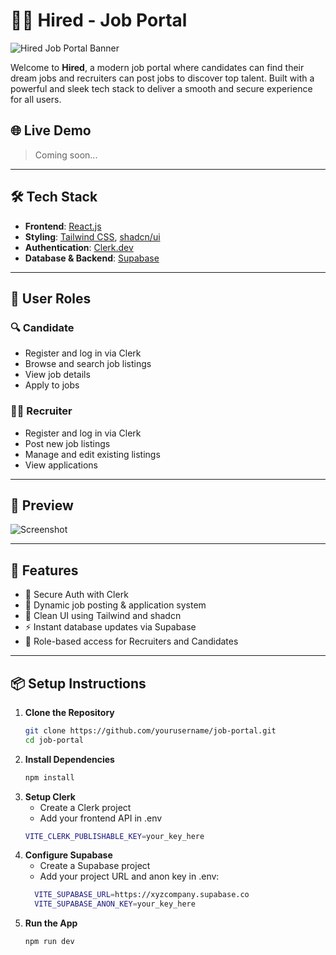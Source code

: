 # 🧑‍💼 Hired - Job Portal

![Hired Job Portal Banner](./f44721c6-b160-4499-8b1e-ee655a52f651.png)

Welcome to **Hired**, a modern job portal where candidates can find their dream jobs and recruiters can post jobs to discover top talent. Built with a powerful and sleek tech stack to deliver a smooth and secure experience for all users.

## 🌐 Live Demo

> Coming soon...

---

## 🛠 Tech Stack

- **Frontend**: [React.js](https://reactjs.org/)
- **Styling**: [Tailwind CSS](https://tailwindcss.com/), [shadcn/ui](https://ui.shadcn.com/)
- **Authentication**: [Clerk.dev](https://clerk.dev/)
- **Database & Backend**: [Supabase](https://supabase.com/)

---

## 👥 User Roles

### 🔍 Candidate

- Register and log in via Clerk
- Browse and search job listings
- View job details
- Apply to jobs

### 🧑‍💼 Recruiter

- Register and log in via Clerk
- Post new job listings
- Manage and edit existing listings
- View applications

---

## 📸 Preview

![Screenshot](./f44721c6-b160-4499-8b1e-ee655a52f651.png)

---

## 🚀 Features

- 🔐 Secure Auth with Clerk
- 📄 Dynamic job posting & application system
- 🎨 Clean UI using Tailwind and shadcn
- ⚡ Instant database updates via Supabase
- 🎯 Role-based access for Recruiters and Candidates

---


## 📦 Setup Instructions

1. **Clone the Repository**
   ```bash
   git clone https://github.com/yourusername/job-portal.git
   cd job-portal

2. **Install Dependencies**
   ```bash
   npm install
   
3. **Setup Clerk**
   - Create a Clerk project
   - Add your frontend API in .env
   ```bash
   VITE_CLERK_PUBLISHABLE_KEY=your_key_here
   
4. **Configure Supabase**
   - Create a Supabase project
   - Add your project URL and anon key in .env:
   ```bash
     VITE_SUPABASE_URL=https://xyzcompany.supabase.co
     VITE_SUPABASE_ANON_KEY=your_key_here

5. **Run the App**
   ```bash
   npm run dev

